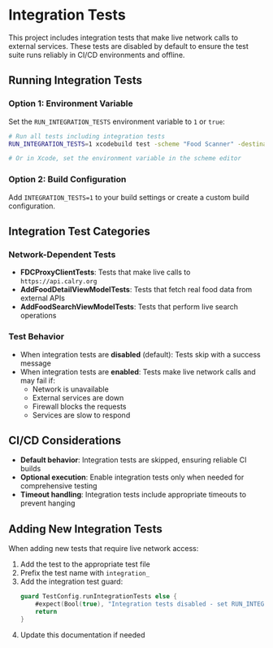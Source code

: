 # Integration Tests

This project includes integration tests that make live network calls to external services. These tests are disabled by default to ensure the test suite runs reliably in CI/CD environments and offline.

## Running Integration Tests

### Option 1: Environment Variable
Set the `RUN_INTEGRATION_TESTS` environment variable to `1` or `true`:

```bash
# Run all tests including integration tests
RUN_INTEGRATION_TESTS=1 xcodebuild test -scheme "Food Scanner" -destination "platform=iOS Simulator,name=iPhone 15"

# Or in Xcode, set the environment variable in the scheme editor
```

### Option 2: Build Configuration
Add `INTEGRATION_TESTS=1` to your build settings or create a custom build configuration.

## Integration Test Categories

### Network-Dependent Tests
- **FDCProxyClientTests**: Tests that make live calls to `https://api.calry.org`
- **AddFoodDetailViewModelTests**: Tests that fetch real food data from external APIs
- **AddFoodSearchViewModelTests**: Tests that perform live search operations

### Test Behavior
- When integration tests are **disabled** (default): Tests skip with a success message
- When integration tests are **enabled**: Tests make live network calls and may fail if:
  - Network is unavailable
  - External services are down
  - Firewall blocks the requests
  - Services are slow to respond

## CI/CD Considerations

- **Default behavior**: Integration tests are skipped, ensuring reliable CI builds
- **Optional execution**: Enable integration tests only when needed for comprehensive testing
- **Timeout handling**: Integration tests include appropriate timeouts to prevent hanging

## Adding New Integration Tests

When adding new tests that require live network access:

1. Add the test to the appropriate test file
2. Prefix the test name with `integration_`
3. Add the integration test guard:
   ```swift
   guard TestConfig.runIntegrationTests else {
       #expect(Bool(true), "Integration tests disabled - set RUN_INTEGRATION_TESTS=1 to enable")
       return
   }
   ```
4. Update this documentation if needed
